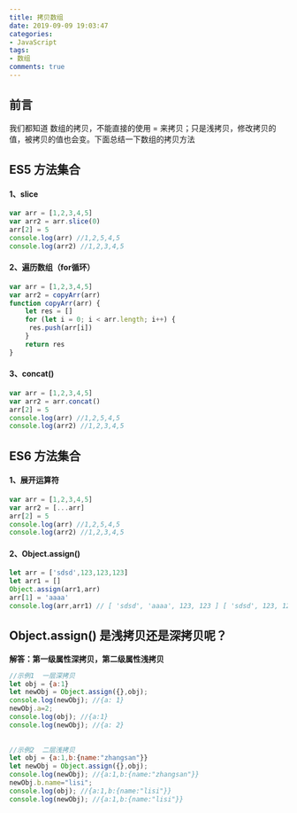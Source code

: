 ```yaml
---
title: 拷贝数组
date: 2019-09-09 19:03:47
categories:
- JavaScript
tags:
- 数组
comments: true
---
```


## 前言

我们都知道 数组的拷贝，不能直接的使用 =  来拷贝；只是浅拷贝，修改拷贝的值，被拷贝的值也会变。下面总结一下数组的拷贝方法

<!-- more -->



## ES5 方法集合

#### 1、slice

```js
var arr = [1,2,3,4,5]
var arr2 = arr.slice(0)
arr[2] = 5
console.log(arr) //1,2,5,4,5
console.log(arr2) //1,2,3,4,5
```

#### 2、遍历数组（for循环）

```js
var arr = [1,2,3,4,5]
var arr2 = copyArr(arr)
function copyArr(arr) {
    let res = []
    for (let i = 0; i < arr.length; i++) {
     res.push(arr[i])
    }
    return res
}
```

#### 3、concat()

```js
var arr = [1,2,3,4,5]
var arr2 = arr.concat()
arr[2] = 5
console.log(arr) //1,2,5,4,5
console.log(arr2) //1,2,3,4,5
```



## ES6 方法集合

#### 1、展开运算符

```js
var arr = [1,2,3,4,5]
var arr2 = [...arr]
arr[2] = 5
console.log(arr) //1,2,5,4,5
console.log(arr2) //1,2,3,4,5
```

#### 2、Object.assign()

```js
let arr = ['sdsd',123,123,123]
let arr1 = []
Object.assign(arr1,arr)
arr[1] = 'aaaa'
console.log(arr,arr1) // [ 'sdsd', 'aaaa', 123, 123 ] [ 'sdsd', 123, 123, 123 ]
```



## Object.assign() 是浅拷贝还是深拷贝呢？

**解答：第一级属性深拷贝，第二级属性浅拷贝**

```js
//示例1  一层深拷贝
let obj = {a:1}
let newObj = Object.assign({},obj);
console.log(newObj); //{a: 1}
newObj.a=2;
console.log(obj); //{a:1}
console.log(newObj); //{a: 2}
 
 
//示例2  二层浅拷贝
let obj = {a:1,b:{name:"zhangsan"}}
let newObj = Object.assign({},obj);
console.log(newObj); //{a:1,b:{name:"zhangsan"}}
newObj.b.name="lisi";
console.log(obj); //{a:1,b:{name:"lisi"}}
console.log(newObj); //{a:1,b:{name:"lisi"}}
```

